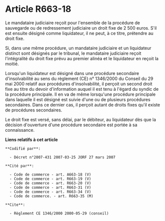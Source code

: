 # Article R663-18

Le mandataire judiciaire reçoit pour l'ensemble de la procédure de sauvegarde ou de redressement judiciaire un droit fixe de
2 500 euros. S'il est ensuite désigné comme liquidateur, il ne peut, à ce titre, prétendre au droit fixe.

Si, dans une même procédure, un mandataire judiciaire et un liquidateur distinct sont désignés par le tribunal, le mandataire
judiciaire reçoit l'intégralité du droit fixe prévu au premier alinéa et le liquidateur en reçoit la moitié.

Lorsqu'un liquidateur est désigné dans une procédure secondaire d'insolvabilité au sens du règlement (CE) n° 1346/2000 du
Conseil du 29 mai 2000 relatif aux procédures d'insolvabilité, il perçoit un second droit fixe au titre du devoir
d'information auquel il est tenu à l'égard du syndic de la procédure principale. Il en va de même lorsqu'une procédure
principale dans laquelle il est désigné est suivie d'une ou de plusieurs procédures secondaires. Dans ce dernier cas, il
perçoit autant de droits fixes qu'il existe de procédures secondaires.

Le droit fixe est versé, sans délai, par le débiteur, au liquidateur dès que la décision d'ouverture d'une procédure
secondaire est portée à sa connaissance.

**Liens relatifs à cet article**

	**Codifié par**:

	  - Décret n°2007-431 2007-03-25 JORF 27 mars 2007

	**Cité par**:

	  - Code de commerce - art. A663-18 (V)
	  - Code de commerce - art. R663-19 (V)
	  - Code de commerce - art. R663-20 (V)
	  - Code de commerce - art. R663-31 (V)
	  - Code de commerce - art. R663-34 (V)
	  - Code de commerce. - art. R663-35 (M)

	**Cite**:

	  - Règlement CE 1346/2000 2000-05-29 (conseil)
